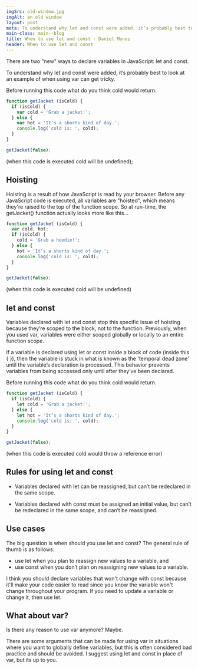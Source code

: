 ```yaml
---
imgSrc: old-window.jpg
imgAlt: an old window
layout: post
meta: To understand why let and const were added, it’s probably best to look at an example of when using var can get tricky.
main-class: main--blog
title: When to use let and const · Daniel Munoz
header: When to use let and const
---
```


There are two "new" ways to declare variables in JavaScript: let and const.

 To understand why let and const were added, it’s probably best to look at an example of when using var can get tricky.

Before running this code what do you think <span class="nx">cold</span> would return.

```js
function getJacket (isCold) {
  if (isCold) {
    var cold = 'Grab a jacket!';
  } else {
    var hot = 'It’s a shorts kind of day.';
    console.log('cold is: ', cold);
  }
}

getJacket(false);
```

(when this code is executed <span class="nx">cold</span> will be undefined);
## Hoisting

Hoisting is a result of how JavaScript is read by your browser. Before any JavaScript code is executed, all variables are "hoisted", which means they're raised to the top of the function scope. So at run-time, the getJacket() function actually looks more like this…

```js
function getJacket (isCold) {
  var cold, hot;
  if (isCold) {
    cold = 'Grab a hoodie!';
  } else {
    hot = 'It’s a shorts kind of day.';
    console.log('cold is: ', cold);
  }
}

getJacket(false);
```
(when this code is executed <span class="nx">cold</span> will be undefined)

## let and const

Variables declared with let and const stop this specific issue of hoisting because they’re scoped to the block, not to the function. Previously, when you used var, variables were either scoped globally or locally to an entire function scope.

If a variable is declared using let or const inside a block of code (inside this { }), then the variable is stuck in what is known as the 'temporal dead zone' until the variable’s declaration is processed. This behavior prevents variables from being accessed only until after they’ve been declared.

Before running this code what do you think <span class="nx">cold</span> would return.

```js
function getJacket (isCold) {
  if (isCold) {
    let cold = 'Grab a jacket!';
  } else {
    let hot = 'It’s a shorts kind of day.';
    console.log('cold is: ', cold);
  }
}

getJacket(false);
```
(when this code is executed <span class="nx">cold</span> would throw a reference error)

## Rules for using let and const

* Variables declared with let can be reassigned, but can’t be redeclared in the same scope.

* Variables declared with const must be assigned an initial value, but can’t be redeclared in the same scope, and can’t be reassigned.

## Use cases
The big question is when should you use let and const? The general rule of thumb is as follows:

* use let when you plan to reassign new values to a variable, and
* use const when you don’t plan on reassigning new values to a variable.

I think you should declare variables that won't change with const because it'll make your code easier to read since you know the variable won't change throughout your program. If you need to update a variable or change it, then use let.

## What about var?
Is there any reason to use var anymore? Maybe.

There are some arguments that can be made for using var in situations where you want to globally define variables, but this is often considered bad practice and should be avoided. I suggest using let and const in place of var, but its up to you.